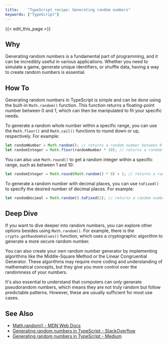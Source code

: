 ```yaml
---
title:    "TypeScript recipe: Generating random numbers"
keywords: ["TypeScript"]
---
```


{{< edit_this_page >}}

## Why

Generating random numbers is a fundamental part of programming, and it can be incredibly useful in various applications. Whether you need to simulate a game, generate unique identifiers, or shuffle data, having a way to create random numbers is essential.

## How To

Generating random numbers in TypeScript is simple and can be done using the built-in `Math.random()` function. This function returns a floating-point number between 0 and 1, which can then be manipulated to fit your specific needs.

To generate a random whole number within a specific range, you can use the `Math.floor()` and `Math.ceil()` functions to round down or up, respectively. For example:

```TypeScript
let randomNumber = Math.random(); // returns a random number between 0 and 1
let randomInteger = Math.floor(randomNumber * 10); // returns a random whole number between 0 and 9
```

You can also use `Math.round()` to get a random integer within a specific range, such as between 1 and 10:

```TypeScript
let randomInteger = Math.round(Math.random() * 9) + 1; // returns a random whole number between 1 and 10
```

To generate a random number with decimal places, you can use `toFixed()` to specify the desired number of decimal places. For example:

```TypeScript
let randomDecimal = Math.random().toFixed(2); // returns a random number with 2 decimal places
```

## Deep Dive

If you want to dive deeper into random numbers, you can explore other options besides using `Math.random()`. For example, there is the `crypto.getRandomValues()` function, which uses a cryptographic algorithm to generate a more secure random number.

You can also create your own random number generator by implementing algorithms like the Middle-Square Method or the Linear Congruential Generator. These algorithms may require more coding and understanding of mathematical concepts, but they give you more control over the randomness of your numbers.

It's also essential to understand that computers can only generate pseudorandom numbers, which means they are not truly random but follow predictable patterns. However, these are usually sufficient for most use cases.

## See Also

- [Math.random() - MDN Web Docs](https://developer.mozilla.org/en-US/docs/Web/JavaScript/Reference/Global_Objects/Math/random)
- [Generating random numbers in TypeScript - StackOverflow](https://stackoverflow.com/questions/41786966/generating-random-numbers-in-typescript)
- [Generating random numbers in TypeScript - Medium](https://medium.com/@luistelensky/generating-random-numbers-in-typescript-961c8e6d3901)